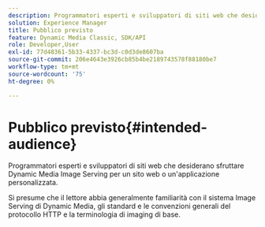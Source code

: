 ```yaml
---
description: Programmatori esperti e sviluppatori di siti web che desiderano sfruttare Dynamic Media Image Serving per un sito web o un'applicazione personalizzata.
solution: Experience Manager
title: Pubblico previsto
feature: Dynamic Media Classic, SDK/API
role: Developer,User
exl-id: 77d48361-5b33-4337-bc3d-c0d3de8607ba
source-git-commit: 206e4643e3926cb85b4be2189743578f88180be7
workflow-type: tm+mt
source-wordcount: '75'
ht-degree: 0%

---
```


# Pubblico previsto{#intended-audience}

Programmatori esperti e sviluppatori di siti web che desiderano sfruttare Dynamic Media Image Serving per un sito web o un&#39;applicazione personalizzata.

Si presume che il lettore abbia generalmente familiarità con il sistema Image Serving di Dynamic Media, gli standard e le convenzioni generali del protocollo HTTP e la terminologia di imaging di base.
